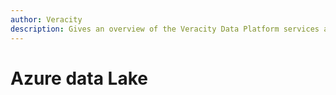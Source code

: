 ```yaml
---
author: Veracity
description: Gives an overview of the Veracity Data Platform services and related components.
---
```


# Azure data Lake

